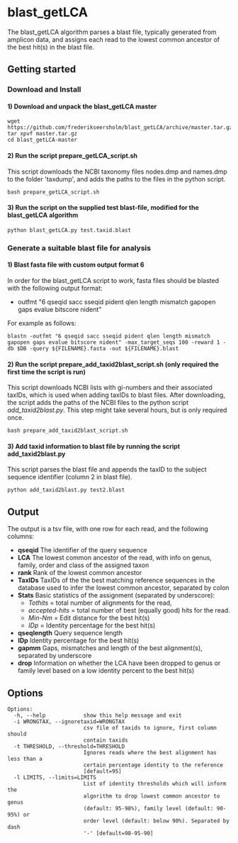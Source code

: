 # blast_getLCA
The blast_getLCA algorithm parses a blast file, typically generated from amplicon data, and assigns each read to the lowest common ancestor of the best hit(s) in the blast file.
## Getting started
### Download and Install

#### 1) Download and unpack the blast_getLCA master
```
wget https://github.com/frederikseersholm/blast_getLCA/archive/master.tar.gz
tar xpvf master.tar.gz
cd blast_getLCA-master
```
#### 2) Run the script prepare_getLCA_script.sh
This script downloads the NCBI taxonomy files nodes.dmp and names.dmp to the folder 'taxdump', and adds the paths to the files in the python script.
```
bash prepare_getLCA_script.sh
```
#### 3) Run the script on the supplied test blast-file, modified for the blast_getLCA algorithm
```
python blast_getLCA.py test.taxid.blast
```
### Generate a suitable blast file for analysis

#### 1) Blast fasta file with custom output format 6
In order for the blast_getLCA script to work, fasta files should be blasted with the following output format:
  - outfmt "6 qseqid sacc sseqid pident qlen length mismatch gapopen gaps evalue bitscore nident"

For example as follows:
```
blastn -outfmt "6 qseqid sacc sseqid pident qlen length mismatch gapopen gaps evalue bitscore nident" -max_target_seqs 100 -reward 1 -db $DB -query ${FILENAME}.fasta -out ${FILENAME}.blast
```
#### 2) Run the script prepare_add_taxid2blast_script.sh (only required the first time the script is run)
This script downloads NCBI lists with gi-numbers and their associated taxIDs, which is used when adding taxIDs to blast files. After downloading, the script adds the paths of the NCBI files to the python script *add_taxid2blast.py*. This step might take several hours, but is only required once.
```
bash prepare_add_taxid2blast_script.sh
```
#### 3) Add taxid information to blast file by running the script add_taxid2blast.py 
This script parses the blast file and appends the taxID to the subject sequence identifier (column 2 in blast file).
```
python add_taxid2blast.py test2.blast
```
## Output
The output is a tsv file, with one row for each read, and the following columns: 

- **qseqid**  The identifier of the query sequence 
- **LCA**   The lowest common ancestor of the read, with info on genus, family, order and class of the assigned taxon
- **rank** Rank of the lowest common ancestor
- **TaxIDs** TaxIDs of the the best matching reference sequences in the database used to infer the lowest common ancestor, separated by colon
- **Stats** Basic statistics of the assignment (separated by underscore): 
  - *Tothits* = total number of alignments for the read, 
  - *accepted-hits* = total number of best (equally good) hits for the read.
  - *Min-Nm* = Edit distance for the best hit(s)
  - *IDp* = Identity percentage for the best hit(s)
 - **qseqlength**  Query sequence length
 - **IDp** Identity percentage for the best hit(s)
 - **gapmm** Gaps, mismatches and length of the best alignment(s), separated by underscore
 - **drop** Information on whether the LCA have been dropped to genus or family level based on a low identity percent to the best hit(s)

## Options
```
Options:
  -h, --help            show this help message and exit
  -i WRONGTAX, --ignoretaxid=WRONGTAX
                        csv file of taxids to ignore, first column should
                        contain taxids
  -t THRESHOLD, --threshold=THRESHOLD
                        Ignores reads where the best alignment has less than a
                        certain percentage identity to the reference
                        [default=95]
  -l LIMITS, --limits=LIMITS
                        List of identity thresholds which will inform the
                        algorithm to drop lowest common ancestor to genus
                        (default: 95-98%), family level (default: 90-95%) or
                        order level (default: below 90%). Separated by dash
                        '-' [default=98-95-90]
```



